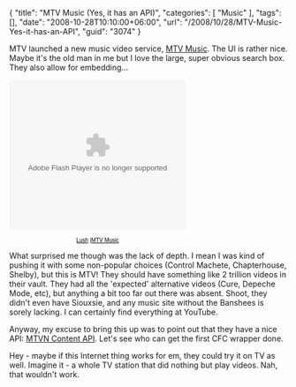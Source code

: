 {
	"title": "MTV Music (Yes, it has an API)",
	"categories": [
		"Music"
	],
	"tags": [],
	"date": "2008-10-28T10:10:00+06:00",
	"url": "/2008/10/28/MTV-Music-Yes-it-has-an-API",
	"guid": "3074"
}

MTV launched a new music video service, <a href="http://www.mtvmusic.com/">MTV Music</a>. The UI is rather nice. Maybe it's the old man in me but I love the large, super obvious search box. They also allow for embedding...

<embed src="http://media.mtvnservices.com/mgid:uma:video:mtvmusic.com:58679" width="320" height="271" type="application/x-shockwave-flash" flashVars="dist=http://www.mtvmusic.com&autoplay=false" allowFullScreen="true" AllowScriptAccess="never"></embed> <div style="margin:0; text-align:center; width:320px;font-family:Arial,sans-serif;font-size:10px;"><a style="color:#000000;" href="http://www.mtv.com/music/artist/lush/artist.jhtml">Lush</a> |<a style="color:#000000;" href="http://www.mtvmusic.com/">MTV Music</a></div>

What surprised me though was the lack of depth. I mean I was kind of pushing it with some non-popular choices (Control Machete, Chapterhouse, Shelby), but this is MTV! They should have something like 2 trillion videos in their vault. They had all the 'expected' alternative videos (Cure, Depeche Mode, etc), but anything a bit too far out there was absent. Shoot, they didn't even have Siouxsie, and any music site without the Banshees is sorely lacking. I can certainly find everything at YouTube. 

Anyway, my excuse to bring this up was to point out that they have a nice API: <a href="http://developer.mtvnservices.com/">MTVN Content API</a>. Let's see who can get the first CFC wrapper done.

Hey - maybe if this Internet thing works for em, they could try it on TV as well. Imagine it - a whole TV station that did nothing but play videos. Nah, that wouldn't work.